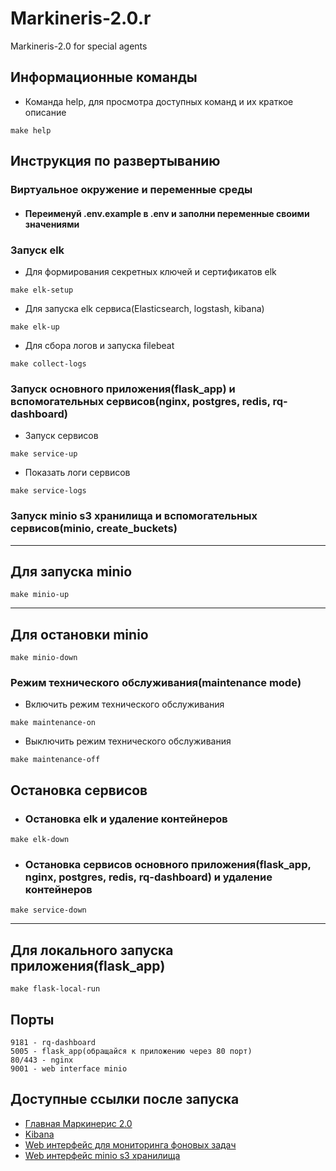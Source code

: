 # Markineris-2.0.r
Markineris-2.0 for special agents

## Информационные команды

- Команда help, для просмотра доступных команд и их краткое описание
```shell
make help
```

## Инструкция по развертыванию

### Виртуальное окружение и переменные среды 
- <h4>Переименуй .env.example в .env и заполни переменные своими значениями</h4>

### Запуск elk
- Для формирования секретных ключей и сертификатов elk
```shell
make elk-setup
```
- Для запуска elk сервиса(Elasticsearch, logstash, kibana)
```shell
make elk-up
```
- Для сбора логов и запуска filebeat
```shell
make collect-logs
```

### Запуск основного приложения(flask_app) и вспомогательных сервисов(nginx, postgres, redis, rq-dashboard)
- Запуск сервисов
```shell
make service-up
```
- Показать логи сервисов
```shell
make service-logs
```

### Запуск minio s3 хранилища и вспомогательных сервисов(minio, create_buckets)
---
## Для запуска minio
```shell
make minio-up
```
---
## Для остановки minio
```shell
make minio-down
```

### Режим технического обслуживания(maintenance mode)
- Включить режим технического обслуживания
```shell
make maintenance-on
```
- Выключить режим технического обслуживания
```shell
make maintenance-off
```

## Остановка сервисов

- ### Остановка elk и удаление контейнеров
```shell
make elk-down
```
- ### Остановка сервисов основного приложения(flask_app, nginx, postgres, redis, rq-dashboard) и удаление контейнеров
```shell
make service-down
```
---
## Для локального запуска приложения(flask_app)
```shell
make flask-local-run
```

## Порты
```
9181 - rq-dashboard
5005 - flask_app(обращайся к приложению через 80 порт)
80/443 - nginx
9001 - web interface minio
```

## Доступные ссылки после запуска
- [Главная Маркинерис 2.0](http://0.0.0.0:80)
- [Kibana](https://0.0.0.0:5601)
- [Web интерфейс для мониторинга фоновых задач](http://0.0.0.0:9181)
- [Web интерфейс minio s3 хранилища](http://0.0.0.0:9001)
